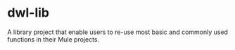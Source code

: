 # dwl-lib
A library project that enable users to re-use most basic and commonly used functions in their Mule projects.
